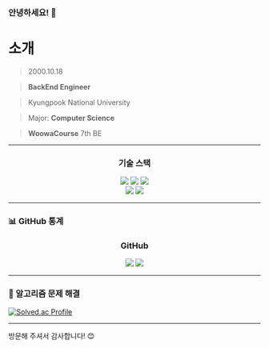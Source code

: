 ### 안녕하세요! 👋

# 소개

> 2000.10.18

> **BackEnd Engineer**

> Kyungpook National University

> Major: **Computer Science**

> **WoowaCourse** 7th BE

***

<div align="center">
  <h3> 기술 스택 </h3>
  <p>
    <img src="https://img.shields.io/badge/C-A8B9CC?style=for-the-badge&logo=c&logoColor=white" />
    <img src="https://img.shields.io/badge/C++-00599C?style=for-the-badge&logo=c%2B%2B&logoColor=white" />
    <img src="https://img.shields.io/badge/C%23-239120?style=for-the-badge&logo=csharp&logoColor=white" /> <br/>
    <img src="https://img.shields.io/badge/Java-007396?style=for-the-badge&logo=java&logoColor=white" />
    <img src="https://img.shields.io/badge/Spring-6DB33F?style=for-the-badge&logo=spring&logoColor=white" />
  </p>
</div>

---

### 📊 GitHub 통계

<div align="center">
  <h3> GitHub </h3>
  <p>
    <img src="https://github-readme-stats.vercel.app/api?username=jumdo12&show_icons=true&theme=tokyonight" />
    <img src="https://github-readme-stats.vercel.app/api/top-langs/?username=jumdo12&layout=compact&theme=tokyonight" />
  </p>
</div>

---

### 🎯 알고리즘 문제 해결
[![Solved.ac Profile](http://mazassumnida.wtf/api/v2/generate_badge?boj=jumdo257576)](https://solved.ac/jumdo257576)

---

방문해 주셔서 감사합니다! 😊

